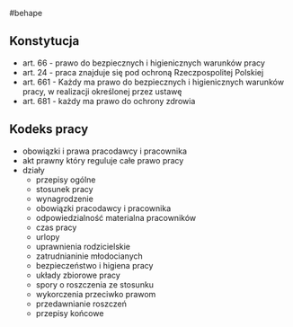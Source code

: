 #behape 

## Konstytucja
- art. 66 - prawo do bezpiecznych i higienicznych warunków pracy
- art. 24 - praca znajduje się pod ochroną Rzeczpospolitej Polskiej
- art. 661 - Każdy ma prawo do bezpiecznych i higienicznych warunków pracy, w realizacji określonej przez ustawę
- art. 681 - każdy ma prawo do ochrony zdrowia

## Kodeks pracy
- obowiązki i prawa pracodawcy i pracownika
- akt prawny który reguluje całe prawo pracy
- działy
	- przepisy ogólne
	- stosunek pracy
	- wynagrodzenie
	- obowiązki pracodawcy i pracownika
	- odpowiedzialność materialna pracowników
	- czas pracy
	- urlopy
	- uprawnienia rodzicielskie
	- zatrudnianinie młodocianych
	- bezpieczeństwo i higiena pracy
	- układy zbiorowe pracy
	- spory o roszczenia ze stosunku
	- wykorczenia przeciwko prawom
	- przedawnianie roszczeń
	- przepisy końcowe
